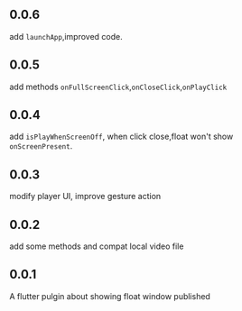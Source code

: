 ## 0.0.6
add `launchApp`,improved code.
## 0.0.5
add methods `onFullScreenClick`,`onCloseClick`,`onPlayClick`
## 0.0.4 
 add `isPlayWhenScreenOff`,
 when click close,float won't show `onScreenPresent`.
## 0.0.3 
 modify player UI, improve gesture action
## 0.0.2
 
 add some methods and compat local video file

## 0.0.1

 A flutter pulgin about showing float window published


